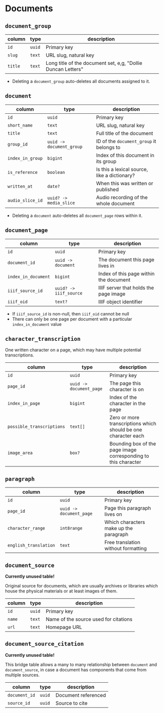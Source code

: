 # Documents

## `document_group`

| column  | type   | description                                                  |
| ------- | ------ | ------------------------------------------------------------ |
| `id`    | `uuid` | Primary key                                                  |
| `slug`  | `text` | URL slug, natural key                                        |
| `title` | `text` | Long title of the document set, e,g, "Dollie Duncan Letters" |

- Deleting a `document_group` auto-deletes all documents assigned to it.

## `document`

| column           | type                     | description                                  |
| ---------------- | ------------------------ | -------------------------------------------- |
| `id`             | `uuid`                   | Primary key                                  |
| `short_name`     | `text`                   | URL slug, natural key                        |
| `title`          | `text`                   | Full title of the document                   |
| `group_id`       | `uuid -> document_group` | ID of the `document_group` it belongs to     |
| `index_in_group` | `bigint`                 | Index of this document in its group          |
| `is_reference`   | `boolean`                | Is this a lexical source, like a dictionary? |
| `written_at`     | `date?`                  | When this was written or published           |
| `audio_slice_id` | `uuid? -> media_slice`   | Audio recording of the whole document        |

- Deleting a `document` auto-deletes all `document_page` rows within it.

## `document_page`

| column              | type                   | description                            |
| ------------------- | ---------------------- | -------------------------------------- |
| `id`                | `uuid`                 | Primary key                            |
| `document_id`       | `uuid -> document`     | The document this page lives in        |
| `index_in_document` | `bigint`               | Index of this page within the document |
| `iiif_source_id`    | `uuid? -> iiif_source` | IIIF server that holds the page image  |
| `iiif_oid`          | `text?`                | IIIF object identifier                 |

- If `iiif_source_id` is non-null, then `iiif_oid` cannot be null
- There can only be one page per document with a particular `index_in_document` value

## `character_transcription`

One written character on a page, which may have multiple potential transcriptions.

| column                    | type                    | description                                                    |
| ------------------------- | ----------------------- | -------------------------------------------------------------- |
| `id`                      | `uuid`                  | Primary key                                                    |
| `page_id`                 | `uuid -> document_page` | The page this character is on                                  |
| `index_in_page`           | `bigint`                | Index of the character in the page                             |
| `possible_transcriptions` | `text[]`                | Zero or more transcriptions which should be one character each |
| `image_area`              | `box?`                  | Bounding box of the page image corresponding to this character |

## `paragraph`

| column                | type                    | description                            |
| --------------------- | ----------------------- | -------------------------------------- |
| `id`                  | `uuid`                  | Primary key                            |
| `page_id`             | `uuid -> document_page` | Page this paragraph lives on           |
| `character_range`     | `int8range`             | Which characters make up the paragraph |
| `english_translation` | `text`                  | Free translation without formatting    |

## `document_source`

**Currently unused table!**

Original source for documents, which are usually archives or libraries which house the physical materials or at least images of them.

| column | type   | description                           |
| ------ | ------ | ------------------------------------- |
| `id`   | `uuid` | Primary key                           |
| `name` | `text` | Name of the source used for citations |
| `url`  | `text` | Homepage URL                          |

## `document_source_citation`

**Currently unused table!**

This bridge table allows a many to many relationship between `document` and `document_source`, in case a document has components that come from multiple sources.

| column        | type   | description         |
| ------------- | ------ | ------------------- |
| `document_id` | `uuid` | Document referenced |
| `source_id`   | `uuid` | Source to cite      |
